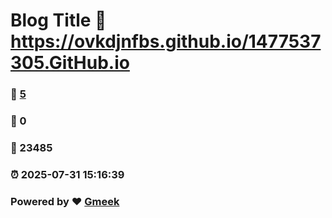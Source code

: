 # Blog Title :link: https://ovkdjnfbs.github.io/1477537305.GitHub.io 
### :page_facing_up: [5](https://ovkdjnfbs.github.io/1477537305.GitHub.io/tag.html) 
### :speech_balloon: 0 
### :hibiscus: 23485 
### :alarm_clock: 2025-07-31 15:16:39 
### Powered by :heart: [Gmeek](https://github.com/Meekdai/Gmeek)
